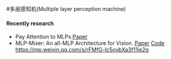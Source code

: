 #多层感知机(Multiple layer perception machine)







#### Recently research 
- Pay Attention to MLPs.[Paper](https://arxiv.org/pdf/2105.08050.pdf)
- MLP-Mixer: An all-MLP Architecture for Vision. [Paper](https://arxiv.org/pdf/2105.01601.pdf) [Code](https://github.com/google-research/vision_transformer/tree/linen) https://mp.weixin.qq.com/s/rFMfG-lc5oybXa3f11ie2g